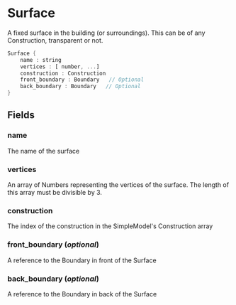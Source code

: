 # Surface

  A fixed surface in the building (or surroundings). This can be of
  any Construction, transparent or not.


```rs
Surface {
	name : string
	vertices : [ number, ...]
	construction : Construction
	front_boundary : Boundary   // Optional
	back_boundary : Boundary   // Optional
}
```

## Fields



### name

  The name of the surface




### vertices

  An array of Numbers representing the vertices of the 
  surface. The length of this array must be divisible by 3.




### construction

  The index of the construction in the SimpleModel\'s
  Construction array    




### front_boundary  (*optional*)

  A reference to the Boundary in front of the Surface




### back_boundary  (*optional*)

  A reference to the Boundary in back of the Surface




